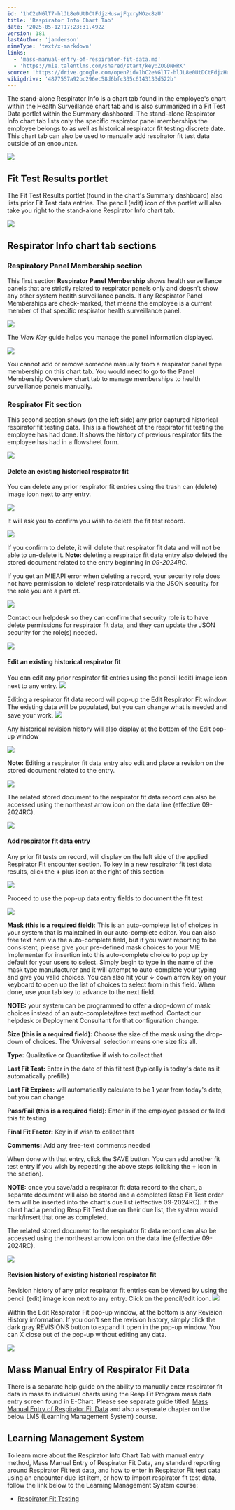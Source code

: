 ```yaml
---
id: '1hC2eNGlT7-hlJL8e0UtDCtFdjzHuswjFqxryMOzc8zU'
title: 'Respirator Info Chart Tab'
date: '2025-05-12T17:23:31.492Z'
version: 181
lastAuthor: 'janderson'
mimeType: 'text/x-markdown'
links:
  - 'mass-manual-entry-of-respirator-fit-data.md'
  - 'https://mie.talentlms.com/shared/start/key:ZOGDNHRK'
source: 'https://drive.google.com/open?id=1hC2eNGlT7-hlJL8e0UtDCtFdjzHuswjFqxryMOzc8zU'
wikigdrive: '4877557a92bc296ec58d6bfc335c6143133d522b'
---
```

The stand-alone Respirator Info is a chart tab found in the employee's chart within the Health Surveillance chart tab and is also summarized in a Fit Test Data portlet within the Summary dashboard.  The stand-alone Respirator Info chart tab lists only the specific respirator panel memberships the employee belongs to as well as historical respirator fit testing discrete date.  This chart tab can also be used to manually add respirator fit test data outside of an encounter.

![](../respirator-info-chart-tab.assets/1e591704af387e8a1579ddd130ce9461.png)

## Fit Test Results portlet

The Fit Test Results portlet (found in the chart's Summary dashboard) also lists prior Fit Test data entries. The pencil (edit) icon of the portlet will also take you right to the stand-alone Respirator Info chart tab.

![](../respirator-info-chart-tab.assets/f69d15cc411b8225c3c72dcfc3e48c00.png)

## Respirator Info chart tab sections

### Respiratory Panel Membership section

This first section **Respirator Panel Membership** shows health surveillance panels that are strictly related to respirator panels only and doesn't show any other system health surveillance panels.  If any Respirator Panel Memberships are check-marked, that means the employee is a current member of that specific respirator health surveillance panel.

![](../respirator-info-chart-tab.assets/2de94ec4ce05f9d260908c4bef957f97.png)

The *View Key* guide helps you manage the panel information displayed.

![](../respirator-info-chart-tab.assets/0a5f07bc26406640993216f26b9a1011.png)

You cannot add or remove someone manually from a respirator panel type membership on this chart tab.  You would need to go to the Panel Membership Overview chart tab to manage memberships to health surveillance panels manually.

### Respirator Fit section

This second section shows (on the left side) any prior captured historical respirator fit testing data. This is a flowsheet of the respirator fit testing the employee has had done. It shows the history of previous respirator fits the employee has had in a flowsheet form.

![](../respirator-info-chart-tab.assets/55f00290f532c2987e6ebd57b039ee3e.png)

#### Delete an existing historical respirator fit

You can delete any prior respirator fit entries using the trash can (delete) image icon next to any entry.

![](../respirator-info-chart-tab.assets/eeef9814f7169399b77d693eab2b655a.png)

It will ask you to confirm you wish to delete the fit test record.

![](../respirator-info-chart-tab.assets/08c7740e60b9e27f2bd406b355f7002c.png)

If you confirm to delete, it will delete that respirator fit data and will not be able to un-delete it.  **Note:** deleting a respirator fit data entry also deleted the stored document related to the entry beginning in *09-2024RC*.

If you get an MIEAPI error when deleting a record, your security role does not have permission to ‘delete' respiratordetails via the JSON security for the role you are a part of.

![](../respirator-info-chart-tab.assets/af32900e6b9ec3a84839d67080de8386.png)

Contact our helpdesk so they can confirm that security role is to have delete permissions for respirator fit data, and they can update the JSON security for the role(s) needed.

![](../respirator-info-chart-tab.assets/ae718858002c3445d1901f5708cd9547.png)

#### Edit an existing historical respirator fit

You can edit any prior respirator fit entries using the pencil (edit) image icon next to any entry.
![](../respirator-info-chart-tab.assets/bb08558aedcd18b9b20f00dfc6be2d02.png)

Editing a respirator fit data record will pop-up the Edit Respirator Fit window.  The existing data will be populated, but you can change what is needed and save your work.
![](../respirator-info-chart-tab.assets/823850716644249bcf7ace8b22fd1853.png)

Any historical revision history will also display at the bottom of the Edit pop-up window

![](../respirator-info-chart-tab.assets/2a55b09f4abd106b435b6baea18d6946.png)

**Note:** Editing a respirator fit data entry also edit and place a revision on the stored document related to the entry.

![](../respirator-info-chart-tab.assets/9aa1c3365717a3e7084c2980b9e06b08.png)

The related stored document to the respirator fit data record can also be accessed using the northeast arrow icon on the data line (effective 09-2024RC).

![](../respirator-info-chart-tab.assets/08cdde85151248b8d6bead84854e4170.png)

#### Add respirator fit data entry

Any prior fit tests on record, will display on the left side of the applied Respirator Fit encounter section.  To key in a new respirator fit test data results, click the **+** plus icon at the right of this section

![](../respirator-info-chart-tab.assets/b5ed45b8ddf514320a4b5033232f9b03.png)

Proceed to use the pop-up data entry fields to document the fit test

![](../respirator-info-chart-tab.assets/03776996d2d81acd61294e98560c5eda.png)

**Mask (this is a required field)**: This is an auto-complete list of choices in your system that is maintained in our auto-complete editor. You can also free text here via the auto-complete field, but if you want reporting to be consistent, please give your pre-defined mask choices to your MIE Implementer for insertion into this auto-complete choice to pop up by default for your users to select. Simply begin to type in the name of the mask type manufacturer and it will attempt to auto-complete your typing and give you valid choices. You can also hit your ↓ down arrow key on your keyboard to open up the list of choices to select from in this field. When done, use your tab key to advance to the next field.

**NOTE:** your system can be programmed to offer a drop-down of mask choices instead of an auto-complete/free text method. Contact our helpdesk or Deployment Consultant for that configuration change.

**Size (this is a required field):** Choose the size of the mask using the drop-down of choices. The ‘Universal' selection means one size fits all.

**Type:** Qualitative or Quantitative if wish to collect that

**Last Fit Test:** Enter in the date of this fit test (typically is today's date as it automatically prefills)

**Last Fit Expires:** will automatically calculate to be 1 year from today's date, but you can change

**Pass/Fail (this is a required field):** Enter in if the employee passed or failed this fit testing

**Final Fit Factor:** Key in if wish to collect that

**Comments:** Add any free-text comments needed

When done with that entry, click the SAVE button. You can add another fit test entry if you wish by repeating the above steps (clicking the **+** icon in the section).

**NOTE:** once you save/add a respirator fit data record to the chart, a separate document will also be stored and a completed Resp Fit Test order item will be inserted into the chart's due list (effective 09-2024RC).  If the chart had a pending Resp Fit Test due on their due list, the system would mark/insert that one as completed.

The related stored document to the respirator fit data record can also be accessed using the northeast arrow icon on the data line (effective 09-2024RC).

![](../respirator-info-chart-tab.assets/08cdde85151248b8d6bead84854e4170.png)

#### Revision history of existing historical respirator fit

Revision history of any prior respirator fit entries can be viewed by using the pencil (edit) image icon next to any entry.  Click on the pencil/edit icon.
![](../respirator-info-chart-tab.assets/bb08558aedcd18b9b20f00dfc6be2d02.png)

Within the Edit Respirator Fit pop-up window, at the bottom is any Revision History information.  If you don't see the revision history, simply click the dark gray REVISIONS button to expand it open in the pop-up window.  You can X close out of the pop-up without editing any data.

![](../respirator-info-chart-tab.assets/1b7c4c6e39bbb6dd1823901634a205fb.png)

## Mass Manual Entry of Respirator Fit Data

There is a separate help guide on the ability to manually enter respirator fit data in mass to individual charts using the Resp Fit Program mass data entry screen found in E-Chart.  Please see separate guide titled: [Mass Manual Entry of Respirator Fit Data](mass-manual-entry-of-respirator-fit-data.md) and also a separate chapter on the below LMS (Learning Management System) course.

## Learning Management System

To learn more about the Respirator Info Chart Tab with manual entry method, Mass Manual Entry of Respirator Fit Data, any standard reporting around Respirator Fit test data, and how to enter in Respirator Fit test data using an encounter due list item, or how to import respirator fit test data, follow the link below to the Learning Management System course:

* [Respirator Fit Testing](https://mie.talentlms.com/shared/start/key:ZOGDNHRK)
